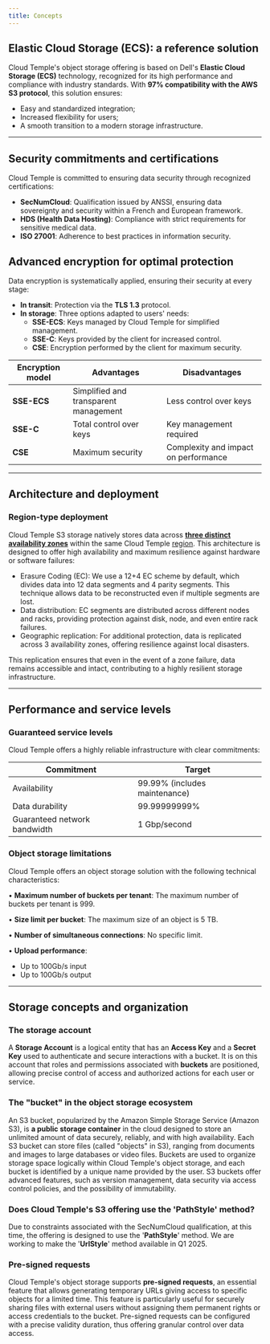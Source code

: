 ```yaml
---
title: Concepts
---
```


## Elastic Cloud Storage (ECS): a reference solution

Cloud Temple's object storage offering is based on Dell's __Elastic Cloud Storage (ECS)__ technology, recognized for its high performance and compliance with industry standards. With __97% compatibility with the AWS S3 protocol__, this solution ensures:

- Easy and standardized integration;
- Increased flexibility for users;
- A smooth transition to a modern storage infrastructure.

---

## Security commitments and certifications

Cloud Temple is committed to ensuring data security through recognized certifications:

- __SecNumCloud__: Qualification issued by ANSSI, ensuring data sovereignty and security within a French and European framework.
- __HDS (Health Data Hosting)__: Compliance with strict requirements for sensitive medical data.
- __ISO 27001__: Adherence to best practices in information security.

## Advanced encryption for optimal protection

Data encryption is systematically applied, ensuring their security at every stage:

- __In transit__: Protection via the __TLS 1.3__ protocol.
- __In storage__: Three options adapted to users' needs:
  - __SSE-ECS__: Keys managed by Cloud Temple for simplified management.
  - __SSE-C__: Keys provided by the client for increased control.
  - __CSE__: Encryption performed by the client for maximum security.

| Encryption model         | Advantages                              | Disadvantages                     |
| ----------------------------- | -------------------------------------- | --------------------------------- |
| __SSE-ECS__                  | Simplified and transparent management     | Less control over keys   |
| __SSE-C__                    | Total control over keys            | Key management required       |
| __CSE__                      | Maximum security                      | Complexity and impact on performance |

---

## Architecture and deployment

### Region-type deployment

Cloud Temple S3 storage natively stores data across [__three distinct availability zones__](../../additional_content/concepts_az.md) within the same Cloud Temple [region](../../additional_content/concepts_regional.md). This architecture is designed to offer high availability and maximum resilience against hardware or software failures:

- Erasure Coding (EC): We use a 12+4 EC scheme by default, which divides data into 12 data segments and 4 parity segments. This technique allows data to be reconstructed even if multiple segments are lost.
- Data distribution: EC segments are distributed across different nodes and racks, providing protection against disk, node, and even entire rack failures.
- Geographic replication: For additional protection, data is replicated across 3 availability zones, offering resilience against local disasters.

This replication ensures that even in the event of a zone failure, data remains accessible and intact,
contributing to a highly resilient storage infrastructure.

---

## Performance and service levels

### Guaranteed service levels

Cloud Temple offers a highly reliable infrastructure with clear commitments:

| Commitment                      | Target                         |
| ------------------------------- | ----------------------------- |
| Availability                   | 99.99% (includes maintenance)|
| Data durability          | 99.99999999%                  |
| Guaranteed network bandwidth  | 1 Gbp/second                 |

### Object storage limitations

Cloud Temple offers an object storage solution with the following technical characteristics:

• __Maximum number of buckets per tenant__: The maximum number of buckets per tenant is 999.

• __Size limit per bucket__: The maximum size of an object is 5 TB.

• __Number of simultaneous connections__: No specific limit.

• __Upload performance__:

- Up to 100Gb/s input
- Up to 100Gb/s output

---

## Storage concepts and organization

### The storage account

A __Storage Account__ is a logical entity that has an __Access Key__ and a __Secret Key__ used to authenticate and secure interactions with a bucket.
It is on this account that roles and permissions associated with __buckets__ are positioned, allowing precise control of access and authorized actions for each user or service.

### The "bucket" in the object storage ecosystem

An S3 bucket, popularized by the Amazon Simple Storage Service (Amazon S3), is __a public storage container__ in the cloud designed to store an unlimited amount of data securely, reliably, and with high availability. Each S3 bucket can store files (called "objects" in S3), ranging from documents and images to large databases or video files. Buckets are used to organize storage space logically within Cloud Temple's object storage, and each bucket is identified by a unique name provided by the user. S3 buckets offer advanced features, such as version management, data security via access control policies, and the possibility of immutability.

### Does Cloud Temple's S3 offering use the 'PathStyle' method?

Due to constraints associated with the SecNumCloud qualification, at this time, the offering is designed to use the '__PathStyle__' method. We are working to make the '__UrlStyle__' method available in Q1 2025.

### Pre-signed requests

Cloud Temple's object storage supports __pre-signed requests__, an essential feature that allows generating temporary URLs giving access to specific objects for a limited time. This feature is particularly useful for securely sharing files with external users without assigning them permanent rights or access credentials to the bucket. Pre-signed requests can be configured with a precise validity duration, thus offering granular control over data access.

